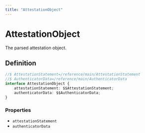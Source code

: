 ```yaml
---
title: "AttestationObject"
---
```


# AttestationObject

The parsed attestation object.

## Definition

```ts
//$ AttestationStatement=/reference/main/AttestationStatement
//$ AuthenticatorData=/reference/main/AuthenticatorData
interface AttestationObject {
	attestationStatement: $$AttestationStatement;
	authenticatorData: $$AuthenticatorData;
}
```

### Properties

- `attestationStatement`
- `authenticatorData`
